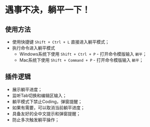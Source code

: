 # 遇事不决，躺平一下！

## 使用方法
- 使用快捷键 `Shift + Ctrl + L` 直接进入躺平模式；
- 执行命令进入躺平模式
  - Windows系统下使用 `Shift + Ctrl + P` - 打开命令模版输入 `躺平`；
  - Mac系统下使用 `Shift + Command + P` - 打开命令模版输入 `躺平`；

## 插件逻辑

- 展示躺平进度；
- 监听Tab切换和编辑区输入；
- 躺平模式下禁止Coding，弹窗提醒；
- 如果有需要，可以取消当前躺平进度；
- 具备友好的全中文提示和弹窗提醒；
- 防止多次触发躺平操作；